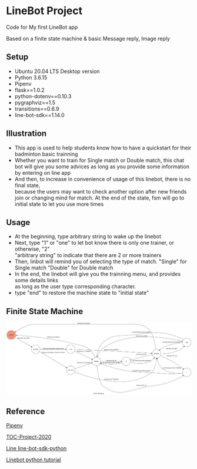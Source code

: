 # LineBot Project
Code for My first LineBot app

Based on a finite state machine & basic Message reply, Image reply

## Setup
* Ubuntu 20.04 LTS Desktop version
* Python 3.6.15
* Pipenv
* flask==1.0.2
* python-dotenv==0.10.3
* pygraphviz==1.5
* transitions==0.6.9
* line-bot-sdk==1.14.0

## Illustration
* This app is used to help students know how to have a quickstart for
  their badminton basic trainning
* Whether you want to train for Single match or Double match, this chat bot
  will give you some advices as long as you provide some information by entering on line app
* And then, to increase in convenience of usage of this linebot, there is no final state,  
  because the users may want to check another option after new friends join or changing mind for match. At the end of the state, fsm will go to initial state to let you use more times
## Usage
* At the beginning, type arbitrary string to wake up the linebot
* Next, type "1" or "one" to let bot know there is only one trainer, or otherwise, "2"  
  "arbitrary string" to indicate that there are 2 or more trainers 
* Then, linbot will remind you of selecting the type of match. "Single" for Single match
  "Double" for Double match
* In the end, the linebot will give you the trainning menu, and provides some details links   
  as long as the user type corresponding character.
* type "end" to restore the machine state to "initial state"
## Finite State Machine
![fsm](./fsm.png)
## Reference
[Pipenv](https://medium.com/@chihsuan/pipenv-更簡單-更快速的-python-套件管理工具-135a47e504f4)

[TOC-Project-2020](https://github.com/NCKU-CCS/TOC-Project-2020?fbclid=IwAR33irsvnX_X14wSJZtmf7XBjSjNRGpNH5PISMRa-NS3vbcfrsSqs2sT7JA)

[Line line-bot-sdk-python](https://github.com/line/line-bot-sdk-python/tree/master/examples/flask-echo)

[Linebot python tutorial](https://youtu.be/i8ncIcJs-LA)
